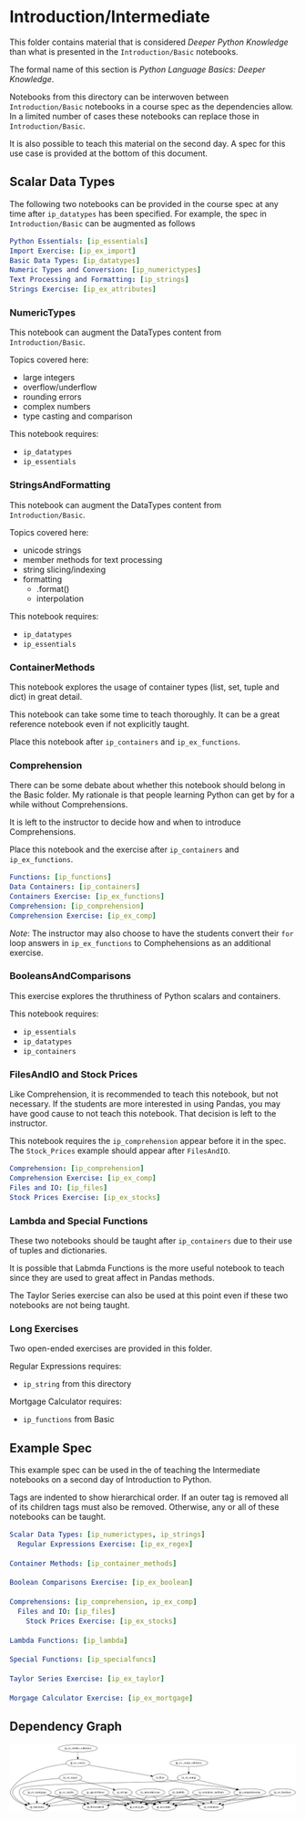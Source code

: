 # Introduction/Intermediate

This folder contains material that is considered *Deeper Python Knowledge* than what
is presented in the `Introduction/Basic` notebooks.

The formal name of this section is *Python Language Basics: Deeper Knowledge*.

Notebooks from this directory can be interwoven between `Introduction/Basic` notebooks in
a course spec as the dependencies allow. In a limited number of cases these notebooks can
replace those in `Introduction/Basic`.

It is also possible to teach this material on the second day. A spec for this use case is
provided at the bottom of this document.

## Scalar Data Types
The following two notebooks can be provided in the course spec at any time after
`ip_datatypes` has been specified. For example, the spec in `Introduction/Basic` can be
augmented as follows

```yaml
Python Essentials: [ip_essentials]
Import Exercise: [ip_ex_import]
Basic Data Types: [ip_datatypes]
Numeric Types and Conversion: [ip_numerictypes]
Text Processing and Formatting: [ip_strings]
Strings Exercise: [ip_ex_attributes]
```

### NumericTypes
This notebook can augment the DataTypes content from `Introduction/Basic`.

Topics covered here:
* large integers
* overflow/underflow
* rounding errors
* complex numbers
* type casting and comparison

This notebook requires:
* `ip_datatypes`
* `ip_essentials`

### StringsAndFormatting
This notebook can augment the DataTypes content from `Introduction/Basic`.

Topics covered here:
* unicode strings
* member methods for text processing
* string slicing/indexing
* formatting
  * .format()
  * interpolation

This notebook requires:
* `ip_datatypes`
* `ip_essentials`

### ContainerMethods
This notebook explores the usage of container types (list, set, tuple and dict) in
great detail.

This notebook can take some time to teach thoroughly. It can be a great reference notebook even
if not explicitly taught.

Place this notebook after `ip_containers` and `ip_ex_functions`.

### Comprehension
There can be some debate about whether this notebook should belong in the Basic folder.
My rationale is that people learning Python can get by for a while without Comprehensions.

It is left to the instructor to decide how and when to introduce Comprehensions.

Place this notebook and the exercise after `ip_containers` and `ip_ex_functions`.

```yaml
Functions: [ip_functions]
Data Containers: [ip_containers]
Containers Exercise: [ip_ex_functions]
Comprehension: [ip_comprehension]
Comprehension Exercise: [ip_ex_comp]
```

*Note*: The instructor may also choose to have the students convert their
`for` loop answers in `ip_ex_functions` to Comphehensions as an additional exercise.

### BooleansAndComparisons
This exercise explores the thruthiness of Python scalars and containers.

This notebook requires:
* `ip_essentials`
* `ip_datatypes`
* `ip_containers`


### FilesAndIO and Stock Prices
Like Comprehension, it is recommended to teach this notebook, but not necessary.
If the students are more interested in using Pandas, you may have good cause to not
teach this notebook. That decision is left to the instructor.

This notebook requires the `ip_comprehension` appear before it in the spec. The
`Stock_Prices` example should appear after `FilesAndIO`.

```yaml
Comprehension: [ip_comprehension]
Comprehension Exercise: [ip_ex_comp]
Files and IO: [ip_files]
Stock Prices Exercise: [ip_ex_stocks]
```

### Lambda and Special Functions
These two notebooks should be taught after `ip_containers` due to their use of
tuples and dictionaries.

It is possible that Labmda Functions is the more useful notebook to teach since
they are used to great affect in Pandas methods.

The Taylor Series exercise can also be used at this point even if these two notebooks
are not being taught.


### Long Exercises
Two open-ended exercises are provided in this folder.

Regular Expressions requires:
* `ip_string` from this directory

Mortgage Calculator requires:
* `ip_functions` from Basic

## Example Spec
This example spec can be used in the of teaching the Intermediate notebooks on a
second day of Introduction to Python.

Tags are indented to show hierarchical order. If an outer tag is removed all of its
children tags must also be removed.
Otherwise, any or all of these notebooks can be taught.

```yaml
Scalar Data Types: [ip_numerictypes, ip_strings]
  Regular Expressions Exercise: [ip_ex_regex]

Container Methods: [ip_container_methods]

Boolean Comparisons Exercise: [ip_ex_boolean]

Comprehensions: [ip_comprehension, ip_ex_comp]
  Files and IO: [ip_files]
    Stock Prices Exercise: [ip_ex_stocks]

Lambda Functions: [ip_lambda]

Special Functions: [ip_specialfuncs]

Taylor Series Exercise: [ip_ex_taylor]

Morgage Calculator Exercise: [ip_ex_mortgage]
```

## Dependency Graph
![Dependency Graph](graph.png)
